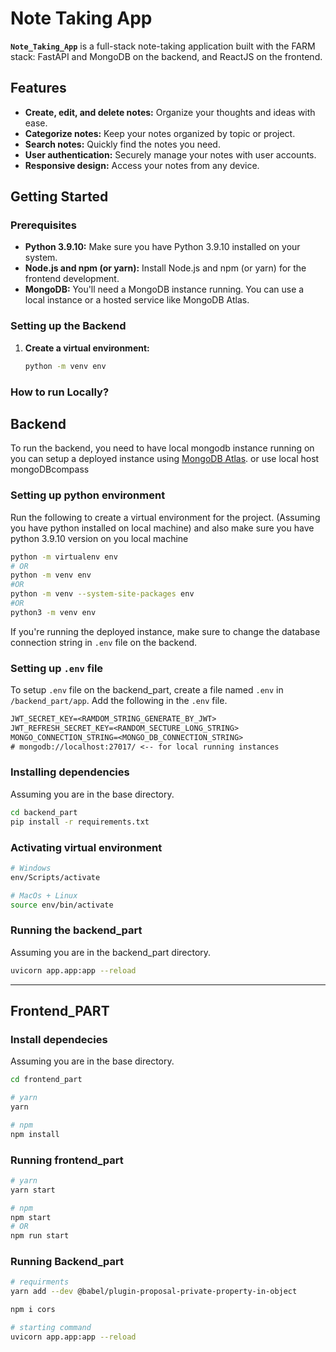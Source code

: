 # Note Taking App

**`Note_Taking_App`** is a full-stack note-taking application built with the FARM stack: FastAPI and MongoDB on the backend, and ReactJS on the frontend.

## Features

* **Create, edit, and delete notes:**  Organize your thoughts and ideas with ease.
* **Categorize notes:**  Keep your notes organized by topic or project.
* **Search notes:**  Quickly find the notes you need.
* **User authentication:**  Securely manage your notes with user accounts.
* **Responsive design:**  Access your notes from any device.

## Getting Started

### Prerequisites

* **Python 3.9.10:**  Make sure you have Python 3.9.10 installed on your system.
* **Node.js and npm (or yarn):**  Install Node.js and npm (or yarn) for the frontend development.
* **MongoDB:**  You'll need a MongoDB instance running. You can use a local instance or a hosted service like MongoDB Atlas.

### Setting up the Backend

1. **Create a virtual environment:**
   ```bash
   python -m venv env
   ```


### How to run Locally?

## Backend

To run the backend, you need to have local mongodb instance running on you can setup a deployed instance using [MongoDB Atlas](https://www.mongodb.com/atlas/database). or use local host mongoDBcompass

### Setting up python environment

Run the following to create a virtual environment for the project. (Assuming you have python installed on local machine) and also make sure you have python 3.9.10 version on you local machine 

```bash
python -m virtualenv env
# OR
python -m venv env
#OR
python -m venv --system-site-packages env
#OR
python3 -m venv env


```

If you're running the deployed instance, make sure to change the database connection string in `.env` file on the backend.

### Setting up `.env` file

To setup `.env` file on the backend_part, create a file named `.env` in `/backend_part/app`.
Add the following in the `.env` file.

```txt
JWT_SECRET_KEY=<RAMDOM_STRING_GENERATE_BY_JWT>
JWT_REFRESH_SECRET_KEY=<RANDOM_SECTURE_LONG_STRING>
MONGO_CONNECTION_STRING=<MONGO_DB_CONNECTION_STRING>
# mongodb://localhost:27017/ <-- for local running instances
```

### Installing dependencies

Assuming you are in the base directory.

```bash
cd backend_part
pip install -r requirements.txt
```

### Activating virtual environment

```bash
# Windows
env/Scripts/activate

# MacOs + Linux
source env/bin/activate
```

### Running the backend_part

Assuming you are in the backend_part directory.

```bash
uvicorn app.app:app --reload
```

<hr>

## Frontend_PART

### Install dependecies

Assuming you are in the base directory.

```bash
cd frontend_part
```

```bash
# yarn
yarn

# npm
npm install
```

### Running frontend_part

```bash
# yarn
yarn start

# npm
npm start
# OR
npm run start

```
### Running Backend_part

```bash
# requirments 
yarn add --dev @babel/plugin-proposal-private-property-in-object

npm i cors  

# starting command
uvicorn app.app:app --reload


```
